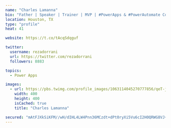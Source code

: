 ```yaml
---
name: "Charles Lamanna"
bio: "Father | Speaker | Trainer | MVP | #PowerApps & #PowerAutomate Community Super User | YouTuber Right-pointing triangle http://youtube.com/c/rezadorrani | Learn - Share - Clockwise rightwards and leftwards open circle arrows"
location: Houston, TX
type: "profile"
heat: 41

website: https://t.co/tAcqSdqguf

twitter:
  username: rezadorrani
  url: https://twitter.com/rezadorrani
  followers: 8883

topics:
  - Power Apps

images:
  - url: https://pbs.twimg.com/profile_images/1063114045270777856/qeT-jpWr_400x400.jpg
    width: 400
    height: 400
    isCached: true
    title: "Charles Lamanna"

secured: "mAtFJXkSiKFM//wH/dIHL4LW4Pnn36MCzdt+dPt0ryXi5Vu6cI2H0QRWG8VJ+hfxU9M0zp0bTkM3+oRApd4Ukx8KSxmInwce3piBNzE1tIY3SXvAdnY0j27mN07NrVsSFsiK6rwv+cuuJcoreZBoeBiAQY2nb39PEwBtO4Nw4NPssB3kSOVLHMNwv9Iqx9V3sCAbe4y0Qxjtjw9qhpDISD86+A2B0Rze3CHTM7UnIP/5VWpWHzBH09pNtCoVukK2pWPINpNLwQ/iWLftWJKaq0CWlToucVviobHSd975nSF+ee1ptoNEStqCkjupDa8VZ5P51ar+zQ9+5WBmfSVAo7lkUarZouZbIqRCVZ9qQwl/+Z3SiPl8hWawkjTdR+veM3/9/g+a0NzgEOeJbFEjQ6qjKDVP2UIQR7P/Tty9CjY=;frdz0V7FDbhvjkZyR8q0DQ=="
---
```


